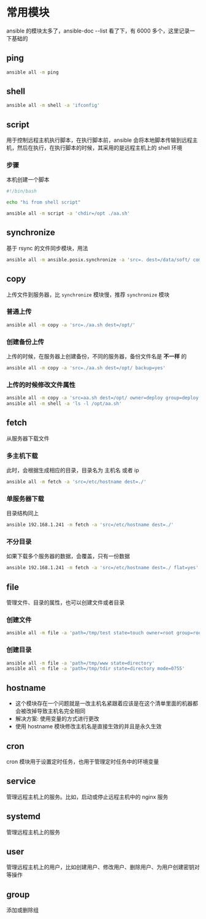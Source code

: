 # 常用模块

ansible 的模块太多了，ansible-doc --list 看了下，有 6000 多个，这里记录一下基础的

## ping

```sh
ansible all -m ping
```

## shell

```sh
ansible all -m shell -a 'ifconfig'
```

## script

用于控制远程主机执行脚本，在执行脚本前，ansible 会将本地脚本传输到远程主机，然后在执行，在执行脚本的时候，其采用的是远程主机上的 shell 环境

### 步骤

本机创建一个脚本

```sh
#!/bin/bash

echo "hi from shell script"
```

```sh
ansible all -m script -a 'chdir=/opt ./aa.sh'
```

## synchronize

基于 rsync 的文件同步模块，用法

```sh
ansible all -m ansible.posix.synchronize -a 'src=. dest=/data/soft/ compress=yes delete=yes checksum=yes --exclude=.git'
```

## copy

上传文件到服务器，比 `synchronize` 模块慢，推荐 `synchronize` 模块

### 普通上传

```sh
ansible all -m copy -a 'src=./aa.sh dest=/opt/'
```

### 创建备份上传

上传的时候，在服务器上创建备份，不同的服务器，备份文件名是 **不一样** 的

```sh
ansible all -m copy -a 'src=./aa.sh dest=/opt/ backup=yes'
```

### 上传的时候修改文件属性

```sh
ansible all -m copy -a 'src=aa.sh dest=/opt/ owner=deploy group=deploy mode=0744'
ansible all -m shell -a 'ls -l /opt/aa.sh'
```

## fetch

从服务器下载文件

### 多主机下载

此时，会根据生成相应的目录，目录名为 主机名 或者 ip

```sh
ansible all -m fetch -a 'src=/etc/hostname dest=./'
```

### 单服务器下载

目录结构同上

```sh
ansible 192.168.1.241 -m fetch -a 'src=/etc/hostname dest=./'
```

### 不分目录

如果下载多个服务器的数据，会覆盖，只有一份数据

```sh
ansible 192.168.1.241 -m fetch -a 'src=/etc/hostname dest=./ flat=yes'
```

## file

管理文件、目录的属性，也可以创建文件或者目录

### 创建文件

```sh
ansible all -m file -a 'path=/tmp/test state=touch owner=root group=root'
```

### 创建目录

```sh
ansible all -m file -a 'path=/tmp/www state=directory'
ansible all -m file -a 'path=/tmp/tdir state=directory mode=0755'
```

## hostname

- 这个模块存在一个问题就是一改主机名紧跟着应该是在这个清单里面的机器都会被改掉导致主机名完全相同
- 解决方案: 使用变量的方式进行更改
- 使用 hostname 模块修改主机名是直接生效的并且是永久生效

## cron

cron 模块⽤于设置定时任务，也⽤于管理定时任务中的环境变量

## service

管理远程主机上的服务。比如，启动或停止远程主机中的 nginx 服务

## systemd

管理远程主机上的服务

## user

管理远程主机上的用户，比如创建用户、修改用户、删除用户、为用户创建密钥对等操作

## group

添加或删除组
